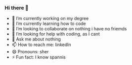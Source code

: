 ### Hi there 👋

- 🔭 I’m currently working on my degree
- 🌱 I’m currently learning how to code
- 👯 I’m looking to collaborate on nothing i have no friemds
- 🤔 I’m looking for help with coding, as I cant
- 💬 Ask me about nothing
- 📫 How to reach me: linkedIn
- 😄 Pronouns: sher
- ⚡ Fun fact: I know spannis
